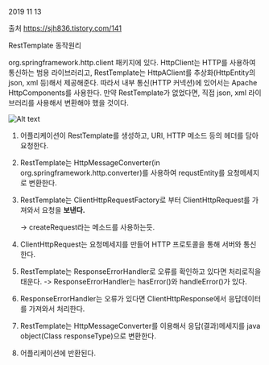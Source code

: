 2019 11 13

출처 https://sjh836.tistory.com/141

RestTemplate 동작원리

org.springframework.http.client 패키지에 있다. HttpClient는 HTTP를 사용하여 통신하는 범용 라이브러리고,
RestTemplate는 HttpAClient를 추상화(HttpEntity의 json, xml 등)해서 제공해준다.
따라서 내부 통신(HTTP 커넥션)에 있어서는 Apache HttpComponents를 사용한다.
만약 RestTemplate가 없었다면, 직접 json, xml 라이브러리를 사용해서 변환해야 했을 것이다.

![Alt text](../resttempate.png)

1. 어플리케이션이 RestTemplate를 생성하고,
  URI, HTTP 메소드 등의 헤더를 담아 요청한다.
  
2. RestTemplate는 HttpMessageConverter(in org.springframework.http.converter)를 사용하여
  requstEntity를 요청메세지로 변환한다.
  
3. RestTemplate는 ClientHttpRequestFactory로 부터 
  ClientHttpRequest를 가져와서 요청을 **보낸다.**
  
   -> createRequest라는 메소드를 사용하는듯.
   
4. ClientHttpRequest는 요청메세지를 만들어 HTTP 프로토콜을 통해 서버와 통신한다.

5. RestTemplate는 ResponseErrorHandler로 오류를 확인하고 있다면 처리로직을 태운다.
   -> ResponseErrorHandler는 hasError()와 handleError()가 있다.
   
6. ResponseErrorHandler는 오류가 있다면 ClientHttpResponse에서 응답데이터를 가져와서 처리한다.

7. RestTemplate는 HttpMessageConverter를 이용해서 응답(결과)메세지를 java object(Class responseType)으로
   변환한다.
   
8. 어플리케이션에 반환된다.
  


